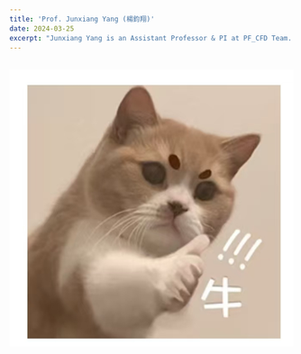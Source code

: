 ```yaml
---
title: 'Prof. Junxiang Yang (楊鈞翔)'
date: 2024-03-25
excerpt: "Junxiang Yang is an Assistant Professor & PI at PF_CFD Team. Detailed introduction of Prof. Yang can refer to the Homepage. <br/><img src='/images/jxyang.png' width='200px'>"
---
```


<br/><img src='/images/niu.png' width='600px'>
